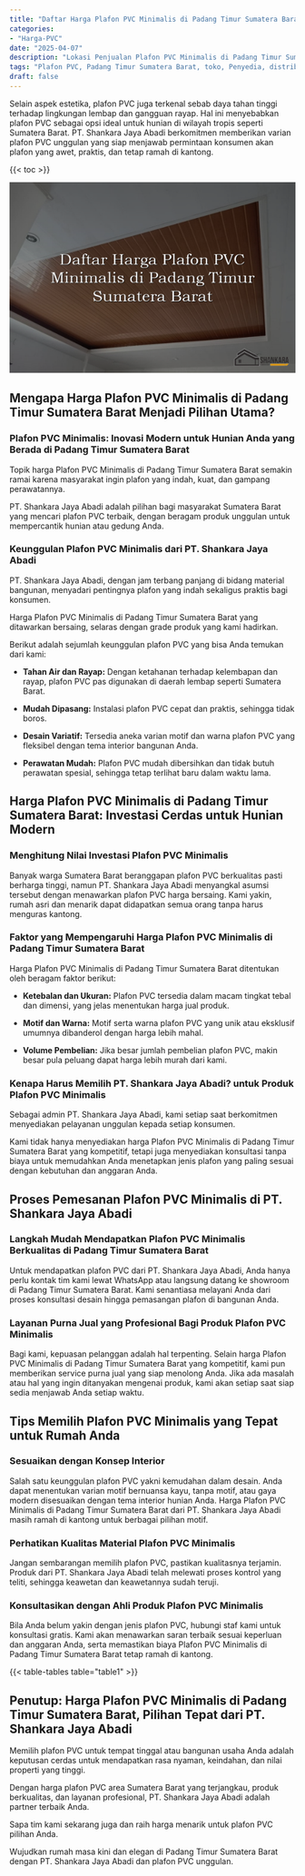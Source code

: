 ```yaml
---
title: "Daftar Harga Plafon PVC Minimalis di Padang Timur Sumatera Barat"
categories: 
- "Harga-PVC"
date: "2025-04-07"
description: "Lokasi Penjualan Plafon PVC Minimalis di Padang Timur Sumatera Barat untuk hunian, kantor, serta toko. Material berkualitas, variasi motif, variasi warna menarik, beserta servis pemasangan dikerjakan oleh tim ahli serta jaminan resmi!|Servis penjualan Plafon PVC Minimalis di Padang Timur Sumatera Barat bagi keperluan rumah, kantor, maupun toko, beserta panel terbaik dan instalasi oleh tenaga ahli berpengalaman dan jaminan resmi.|Solusi Plafon PVC Minimalis di Padang Timur Sumatera Barat yang andal bagi rumah, kantor, serta toko, bersama material unggulan dan pemasangan ditangani oleh tenaga ahli ahli dan kepastian resmi.|Penjualan Plafon PVC Minimalis di Padang Timur Sumatera Barat bagi rumah, perkantoran, serta ritel, dengan produk unggulan dan penempatan ditangani oleh tenaga ahli profesional, disertai beserta jaminan resmi.}"
tags: "Plafon PVC, Padang Timur Sumatera Barat, toko, Penyedia, distributor"
draft: false
---
```


Selain aspek estetika, plafon PVC juga terkenal sebab daya tahan tinggi terhadap lingkungan lembap dan gangguan rayap. Hal ini menyebabkan plafon PVC sebagai opsi ideal untuk hunian di wilayah tropis seperti Sumatera Barat. PT. Shankara Jaya Abadi berkomitmen memberikan varian plafon PVC unggulan yang siap menjawab permintaan konsumen akan plafon yang awet, praktis, dan tetap ramah di kantong.

{{< toc >}}

![Daftar Harga Plafon PVC Minimalis di Padang Timur Sumatera Barat](/images/Harga-PVC/Daftar-Harga-Plafon-PVC-Minimalis-di-Padang-Timur-Sumatera-Barat.png)


## Mengapa Harga Plafon PVC Minimalis di Padang Timur Sumatera Barat Menjadi Pilihan Utama?

### Plafon PVC Minimalis: Inovasi Modern untuk Hunian Anda yang Berada di Padang Timur Sumatera Barat

Topik harga Plafon PVC Minimalis di Padang Timur Sumatera Barat semakin ramai karena masyarakat ingin plafon yang indah, kuat, dan gampang perawatannya.

PT. Shankara Jaya Abadi adalah pilihan bagi masyarakat Sumatera Barat yang mencari plafon PVC terbaik, dengan beragam produk unggulan untuk mempercantik hunian atau gedung Anda.

### Keunggulan Plafon PVC Minimalis dari PT. Shankara Jaya Abadi

PT. Shankara Jaya Abadi, dengan jam terbang panjang di bidang material bangunan, menyadari pentingnya plafon yang indah sekaligus praktis bagi konsumen.

Harga Plafon PVC Minimalis di Padang Timur Sumatera Barat yang ditawarkan bersaing, selaras dengan grade produk yang kami hadirkan.

Berikut adalah sejumlah keunggulan plafon PVC yang bisa Anda temukan dari kami:

- **Tahan Air dan Rayap:** Dengan ketahanan terhadap kelembapan dan rayap, plafon PVC pas digunakan di daerah lembap seperti Sumatera Barat.

- **Mudah Dipasang:** Instalasi plafon PVC cepat dan praktis, sehingga tidak boros.

- **Desain Variatif:** Tersedia aneka varian motif dan warna plafon PVC yang fleksibel dengan tema interior bangunan Anda.

- **Perawatan Mudah:** Plafon PVC mudah dibersihkan dan tidak butuh perawatan spesial, sehingga tetap terlihat baru dalam waktu lama.

## Harga Plafon PVC Minimalis di Padang Timur Sumatera Barat: Investasi Cerdas untuk Hunian Modern

### Menghitung Nilai Investasi Plafon PVC Minimalis

Banyak warga Sumatera Barat beranggapan plafon PVC berkualitas pasti berharga tinggi, namun PT. Shankara Jaya Abadi menyangkal asumsi tersebut dengan menawarkan plafon PVC harga bersaing. Kami yakin, rumah asri dan menarik dapat didapatkan semua orang tanpa harus menguras kantong.

### Faktor yang Mempengaruhi Harga Plafon PVC Minimalis di Padang Timur Sumatera Barat

Harga Plafon PVC Minimalis di Padang Timur Sumatera Barat ditentukan oleh beragam faktor berikut:

- **Ketebalan dan Ukuran:** Plafon PVC tersedia dalam macam tingkat tebal dan dimensi, yang jelas menentukan harga jual produk.

- **Motif dan Warna:** Motif serta warna plafon PVC yang unik atau eksklusif umumnya dibanderol dengan harga lebih mahal.

- **Volume Pembelian:** Jika besar jumlah pembelian plafon PVC, makin besar pula peluang dapat harga lebih murah dari kami.

### Kenapa Harus Memilih PT. Shankara Jaya Abadi? untuk Produk Plafon PVC Minimalis

Sebagai admin PT. Shankara Jaya Abadi, kami setiap saat berkomitmen menyediakan pelayanan unggulan kepada setiap konsumen.

Kami tidak hanya menyediakan harga Plafon PVC Minimalis di Padang Timur Sumatera Barat yang kompetitif, tetapi juga menyediakan konsultasi tanpa biaya untuk memudahkan Anda menetapkan jenis plafon yang paling sesuai dengan kebutuhan dan anggaran Anda.

## Proses Pemesanan Plafon PVC Minimalis di PT. Shankara Jaya Abadi

### Langkah Mudah Mendapatkan Plafon PVC Minimalis Berkualitas di Padang Timur Sumatera Barat

Untuk mendapatkan plafon PVC dari PT. Shankara Jaya Abadi, Anda hanya perlu kontak tim kami lewat WhatsApp atau langsung datang ke showroom di Padang Timur Sumatera Barat. Kami senantiasa melayani Anda dari proses konsultasi desain hingga pemasangan plafon di bangunan Anda.

### Layanan Purna Jual yang Profesional Bagi Produk Plafon PVC Minimalis

Bagi kami, kepuasan pelanggan adalah hal terpenting. Selain harga Plafon PVC Minimalis di Padang Timur Sumatera Barat yang kompetitif, kami pun memberikan service purna jual yang siap menolong Anda. Jika ada masalah atau hal yang ingin ditanyakan mengenai produk, kami akan setiap saat siap sedia menjawab Anda setiap waktu.

## Tips Memilih Plafon PVC Minimalis yang Tepat untuk Rumah Anda

### Sesuaikan dengan Konsep Interior

Salah satu keunggulan plafon PVC yakni kemudahan dalam desain. Anda dapat menentukan varian motif bernuansa kayu, tanpa motif, atau gaya modern disesuaikan dengan tema interior hunian Anda. Harga Plafon PVC Minimalis di Padang Timur Sumatera Barat dari PT. Shankara Jaya Abadi masih ramah di kantong untuk berbagai pilihan motif.

### Perhatikan Kualitas Material Plafon PVC Minimalis

Jangan sembarangan memilih plafon PVC, pastikan kualitasnya terjamin. Produk dari PT. Shankara Jaya Abadi telah melewati proses kontrol yang teliti, sehingga keawetan dan keawetannya sudah teruji.

### Konsultasikan dengan Ahli Produk Plafon PVC Minimalis

Bila Anda belum yakin dengan jenis plafon PVC, hubungi staf kami untuk konsultasi gratis. Kami akan menawarkan saran terbaik sesuai keperluan dan anggaran Anda, serta memastikan biaya Plafon PVC Minimalis di Padang Timur Sumatera Barat tetap ramah di kantong.

{{< table-tables table="table1" >}}

## Penutup: Harga Plafon PVC Minimalis di Padang Timur Sumatera Barat, Pilihan Tepat dari PT. Shankara Jaya Abadi

Memilih plafon PVC untuk tempat tinggal atau bangunan usaha Anda adalah keputusan cerdas untuk mendapatkan rasa nyaman, keindahan, dan nilai properti yang tinggi.

Dengan harga plafon PVC area Sumatera Barat yang terjangkau, produk berkualitas, dan layanan profesional, PT. Shankara Jaya Abadi adalah partner terbaik Anda.

Sapa tim kami sekarang juga dan raih harga menarik untuk plafon PVC pilihan Anda.

Wujudkan rumah masa kini dan elegan di Padang Timur Sumatera Barat dengan PT. Shankara Jaya Abadi dan plafon PVC unggulan.